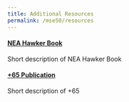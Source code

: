 ```yaml
---
title: Additional Resources
permalink: /mse50/resources
---
```


<h4><a href="#" target="_blank">NEA Hawker Book</h4></a>
<p>Short description of NEA Hawker Book</p>

<h4><a href="#" target="_blank">+65 Publication</h4></a>
<p>Short description of +65</p>
